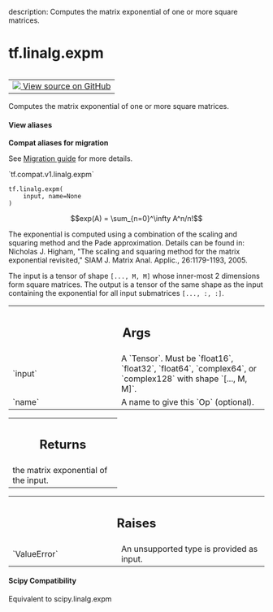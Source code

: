 description: Computes the matrix exponential of one or more square matrices.

<div itemscope itemtype="http://developers.google.com/ReferenceObject">
<meta itemprop="name" content="tf.linalg.expm" />
<meta itemprop="path" content="Stable" />
</div>

# tf.linalg.expm

<!-- Insert buttons and diff -->

<table class="tfo-notebook-buttons tfo-api nocontent" align="left">
<td>
  <a target="_blank" href="https://github.com/tensorflow/tensorflow/blob/r2.4/tensorflow/python/ops/linalg/linalg_impl.py#L232-L347">
    <img src="https://www.tensorflow.org/images/GitHub-Mark-32px.png" />
    View source on GitHub
  </a>
</td>
</table>



Computes the matrix exponential of one or more square matrices.

<section class="expandable">
  <h4 class="showalways">View aliases</h4>
  <p>
<b>Compat aliases for migration</b>
<p>See
<a href="https://www.tensorflow.org/guide/migrate">Migration guide</a> for
more details.</p>
<p>`tf.compat.v1.linalg.expm`</p>
</p>
</section>

<pre class="devsite-click-to-copy prettyprint lang-py tfo-signature-link">
<code>tf.linalg.expm(
    input, name=None
)
</code></pre>



<!-- Placeholder for "Used in" -->

$$exp(A) = \sum_{n=0}^\infty A^n/n!$$

The exponential is computed using a combination of the scaling and squaring
method and the Pade approximation. Details can be found in:
Nicholas J. Higham, "The scaling and squaring method for the matrix
exponential revisited," SIAM J. Matrix Anal. Applic., 26:1179-1193, 2005.

The input is a tensor of shape `[..., M, M]` whose inner-most 2 dimensions
form square matrices. The output is a tensor of the same shape as the input
containing the exponential for all input submatrices `[..., :, :]`.

<!-- Tabular view -->
 <table class="responsive fixed orange">
<colgroup><col width="214px"><col></colgroup>
<tr><th colspan="2"><h2 class="add-link">Args</h2></th></tr>

<tr>
<td>
`input`
</td>
<td>
A `Tensor`. Must be `float16`, `float32`, `float64`, `complex64`, or
`complex128` with shape `[..., M, M]`.
</td>
</tr><tr>
<td>
`name`
</td>
<td>
A name to give this `Op` (optional).
</td>
</tr>
</table>



<!-- Tabular view -->
 <table class="responsive fixed orange">
<colgroup><col width="214px"><col></colgroup>
<tr><th colspan="2"><h2 class="add-link">Returns</h2></th></tr>
<tr class="alt">
<td colspan="2">
the matrix exponential of the input.
</td>
</tr>

</table>



<!-- Tabular view -->
 <table class="responsive fixed orange">
<colgroup><col width="214px"><col></colgroup>
<tr><th colspan="2"><h2 class="add-link">Raises</h2></th></tr>

<tr>
<td>
`ValueError`
</td>
<td>
An unsupported type is provided as input.
</td>
</tr>
</table>




#### Scipy Compatibility
Equivalent to scipy.linalg.expm

